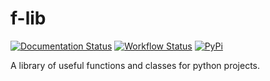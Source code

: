 # f-lib

[![Documentation Status](https://readthedocs.org/projects/f-lib/badge/?version=latest)](https://f-lib.readthedocs.io/en/latest/?badge=latest)
[![Workflow Status](https://github.com/ITProKyle/f-cli/workflows/Test%20%3D%3E%20Build%20%3D%3E%20Deploy/badge.svg)](https://github.com/ITProKyle/f-lib/actions?query=workflow%3A%22Test+%3D%3E+Build+%3D%3E+Deploy%22)
[![PyPi](https://img.shields.io/pypi/v/f-cli?style=flat)](https://pypi.org/project/f-cli/)

A library of useful functions and classes for python projects.

